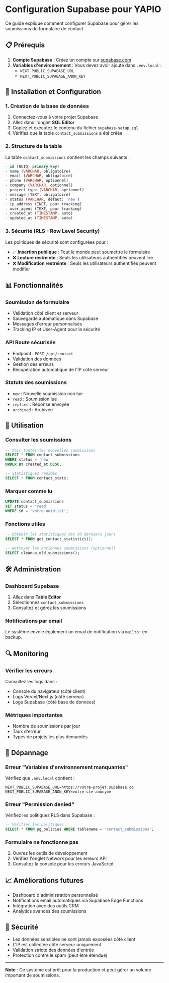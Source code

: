# Configuration Supabase pour YAPIO

Ce guide explique comment configurer Supabase pour gérer les soumissions du formulaire de contact.

## 📋 Prérequis

1. **Compte Supabase** : Créez un compte sur [supabase.com](https://supabase.com)
2. **Variables d'environnement** : Vous devez avoir ajouté dans `.env.local` :
   - `NEXT_PUBLIC_SUPABASE_URL`
   - `NEXT_PUBLIC_SUPABASE_ANON_KEY`

## 🚀 Installation et Configuration

### 1. Création de la base de données

1. Connectez-vous à votre projet Supabase
2. Allez dans l'onglet **SQL Editor**
3. Copiez et exécutez le contenu du fichier `supabase-setup.sql`
4. Vérifiez que la table `contact_submissions` a été créée

### 2. Structure de la table

La table `contact_submissions` contient les champs suivants :

```sql
- id (UUID, primary key)
- name (VARCHAR, obligatoire)
- email (VARCHAR, obligatoire)
- phone (VARCHAR, optionnel)
- company (VARCHAR, optionnel)
- project_type (VARCHAR, optionnel)
- message (TEXT, obligatoire)
- status (VARCHAR, défaut: 'new')
- ip_address (INET, pour tracking)
- user_agent (TEXT, pour tracking)
- created_at (TIMESTAMP, auto)
- updated_at (TIMESTAMP, auto)
```

### 3. Sécurité (RLS - Row Level Security)

Les politiques de sécurité sont configurées pour :
- ✅ **Insertion publique** : Tout le monde peut soumettre le formulaire
- ❌ **Lecture restreinte** : Seuls les utilisateurs authentifiés peuvent lire
- ❌ **Modification restreinte** : Seuls les utilisateurs authentifiés peuvent modifier

## 📊 Fonctionnalités

### Soumission de formulaire
- Validation côté client et serveur
- Sauvegarde automatique dans Supabase
- Messages d'erreur personnalisés
- Tracking IP et User-Agent pour la sécurité

### API Route sécurisée
- Endpoint : `POST /api/contact`
- Validation des données
- Gestion des erreurs
- Récupération automatique de l'IP côté serveur

### Statuts des soumissions
- `new` : Nouvelle soumission non lue
- `read` : Soumission lue
- `replied` : Réponse envoyée
- `archived` : Archivée

## 🔧 Utilisation

### Consulter les soumissions

```sql
-- Voir toutes les nouvelles soumissions
SELECT * FROM contact_submissions 
WHERE status = 'new' 
ORDER BY created_at DESC;

-- Statistiques rapides
SELECT * FROM contact_stats;
```

### Marquer comme lu

```sql
UPDATE contact_submissions 
SET status = 'read' 
WHERE id = 'votre-uuid-ici';
```

### Fonctions utiles

```sql
-- Obtenir les statistiques des 30 derniers jours
SELECT * FROM get_contact_statistics();

-- Nettoyer les anciennes soumissions (optionnel)
SELECT cleanup_old_submissions();
```

## 🛠️ Administration

### Dashboard Supabase
1. Allez dans **Table Editor**
2. Sélectionnez `contact_submissions`
3. Consultez et gérez les soumissions

### Notifications par email
Le système envoie également un email de notification via `mailto:` en backup.

## 🔍 Monitoring

### Vérifier les erreurs
Consultez les logs dans :
- Console du navigateur (côté client)
- Logs Vercel/Next.js (côté serveur)
- Logs Supabase (côté base de données)

### Métriques importantes
- Nombre de soumissions par jour
- Taux d'erreur
- Types de projets les plus demandés

## 🚨 Dépannage

### Erreur "Variables d'environnement manquantes"
Vérifiez que `.env.local` contient :
```env
NEXT_PUBLIC_SUPABASE_URL=https://votre-projet.supabase.co
NEXT_PUBLIC_SUPABASE_ANON_KEY=votre-cle-anonyme
```

### Erreur "Permission denied"
Vérifiez les politiques RLS dans Supabase :
```sql
-- Vérifier les politiques
SELECT * FROM pg_policies WHERE tablename = 'contact_submissions';
```

### Formulaire ne fonctionne pas
1. Ouvrez les outils de développement
2. Vérifiez l'onglet Network pour les erreurs API
3. Consultez la console pour les erreurs JavaScript

## 📈 Améliorations futures

- Dashboard d'administration personnalisé
- Notifications email automatiques via Supabase Edge Functions
- Intégration avec des outils CRM
- Analytics avancés des soumissions

## 🔐 Sécurité

- Les données sensibles ne sont jamais exposées côté client
- L'IP est collectée côté serveur uniquement
- Validation stricte des données d'entrée
- Protection contre le spam (peut être étendue)

---

**Note** : Ce système est prêt pour la production et peut gérer un volume important de soumissions.
